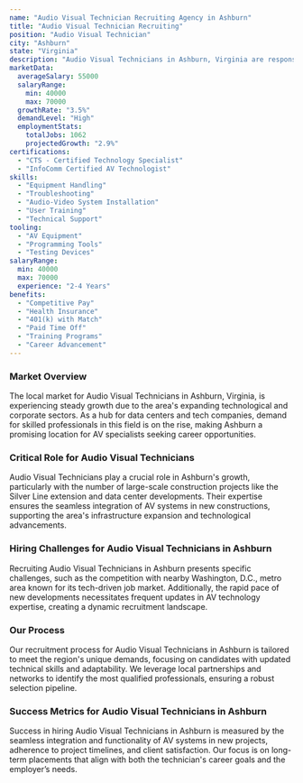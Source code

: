 ```yaml
---
name: "Audio Visual Technician Recruiting Agency in Ashburn"
title: "Audio Visual Technician Recruiting"
position: "Audio Visual Technician"
city: "Ashburn"
state: "Virginia"
description: "Audio Visual Technicians in Ashburn, Virginia are responsible for setting up, operating, maintaining, and repairing equipment used for audio and visual performances."
marketData:
  averageSalary: 55000
  salaryRange:
    min: 40000
    max: 70000
  growthRate: "3.5%"
  demandLevel: "High"
  employmentStats:
    totalJobs: 1062
    projectedGrowth: "2.9%"
certifications:
  - "CTS - Certified Technology Specialist"
  - "InfoComm Certified AV Technologist"
skills:
  - "Equipment Handling"
  - "Troubleshooting"
  - "Audio-Video System Installation"
  - "User Training"
  - "Technical Support"
tooling:
  - "AV Equipment"
  - "Programming Tools"
  - "Testing Devices"
salaryRange:
  min: 40000
  max: 70000
  experience: "2-4 Years"
benefits:
  - "Competitive Pay"
  - "Health Insurance"
  - "401(k) with Match"
  - "Paid Time Off"
  - "Training Programs"
  - "Career Advancement"
---
```


### Market Overview
The local market for Audio Visual Technicians in Ashburn, Virginia, is experiencing steady growth due to the area's expanding technological and corporate sectors. As a hub for data centers and tech companies, demand for skilled professionals in this field is on the rise, making Ashburn a promising location for AV specialists seeking career opportunities.

### Critical Role for Audio Visual Technicians
Audio Visual Technicians play a crucial role in Ashburn's growth, particularly with the number of large-scale construction projects like the Silver Line extension and data center developments. Their expertise ensures the seamless integration of AV systems in new constructions, supporting the area's infrastructure expansion and technological advancements.

### Hiring Challenges for Audio Visual Technicians in Ashburn
Recruiting Audio Visual Technicians in Ashburn presents specific challenges, such as the competition with nearby Washington, D.C., metro area known for its tech-driven job market. Additionally, the rapid pace of new developments necessitates frequent updates in AV technology expertise, creating a dynamic recruitment landscape.

### Our Process
Our recruitment process for Audio Visual Technicians in Ashburn is tailored to meet the region's unique demands, focusing on candidates with updated technical skills and adaptability. We leverage local partnerships and networks to identify the most qualified professionals, ensuring a robust selection pipeline.

### Success Metrics for Audio Visual Technicians in Ashburn
Success in hiring Audio Visual Technicians in Ashburn is measured by the seamless integration and functionality of AV systems in new projects, adherence to project timelines, and client satisfaction. Our focus is on long-term placements that align with both the technician's career goals and the employer’s needs.